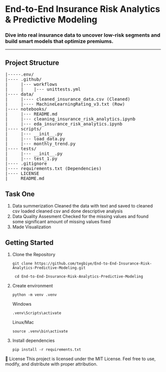 # End-to-End Insurance Risk Analytics & Predictive Modeling

### Dive into real insurance data to uncover low-risk segments and build smart models that optimize premiums.

---
## Project Structure

<pre>
|-----.env/
|---- .github/
|     |--- workflows
|     |    |--- unittests.yml
|---- data/
|     |---- cleaned_insurance_data.csv (Cleaned)
|     |---- MachineLearningRating_v3.txt (Row)
|---- notebooks/
|     |--- README.md
|     |--- cleaning_insurance_risk_analytics.ipynb
|     |--- eda_insurance_risk_analytics.ipynb
|---- scripts/
|     |--- __init__.py
|     |--- load_data.py
|     |--- monthly_trend.py
|---- tests/
|     |--- __init__.py
|     |--- test_1.py
|---- .gitignore
|---- requirements.txt (Dependencies)
|---- LICENSE
|____ README.md
</pre>
## Task One
   1. Data summerization
      Cleaned the data with text and saved to cleaned csv
      loaded cleaned csv and done descriptive analysis
   2. Data Quality Assesment
      Checked for the missing values and found some significant amount of missing values fixed
   3. Made Visualization

## Getting Started
1. Clone the Repository
   ``` 
   git clone https://github.com/tegbiye/End-to-End-Insurance-Risk-Analytics-Predictive-Modeling.git
   
   ```
   ```
    cd End-to-End-Insurance-Risk-Analytics-Predictive-Modeling
   ```
2. Create environment
   ```
   python -m venv .venv
   
   ```
   Windows
   ```
   .venv\Scripts\activate
   ```
   Linux/Mac
   ```
   source .venv\bin\activate
   ```
3. Install dependencies
   ```
   pip install -r requirements.txt
   ```

📜 License
This project is licensed under the MIT License.
Feel free to use, modify, and distribute with proper attribution.